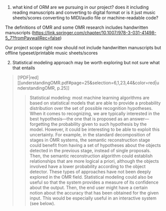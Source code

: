 
1. what kind of ORM are we pursuing in our project? does it including reading manuscripts and converting to digital format or is it just music sheets/scores converting to MIDI/audio file or machine-readable code?

The definitions of OMR and some OMR research includes handwritten manuscripts (https://link.springer.com/chapter/10.1007/978-3-031-41498-5_7?fromPaywallRec=false)

Our project scope right now should not include handwritten manuscripts but offline typeset/printable music sheets/scores

2. Statistical modeling approach may be worth exploring but not sure what that entails
 > [!PDF|red] [[understandingOMR.pdf#page=25&selection=6,1,23,44&color=red|understandingOMR, p.25]]
> > Statistical modeling: most machine learning algorithms are based on statistical models that are able to provide a probability distribution over the set of possible recognition hypotheses. When it comes to recognizing, we are typically interested in the best hypothesis—the one that is proposed as an answer—forgetting the probability given to such hypothesis by the model. However, it could be interesting to be able to exploit this uncertainty. For example, in the standard decomposition of stages in OMR systems, the semantic reconstruction stage could benefit from having a set of hypotheses about the objects detected in the previous stage, instead of single proposals. Then, the semantic reconstruction algorithm could establish relationships that are more logical a priori, although the objects involved have a lower probability according to the object detector. These types of approaches have not been deeply explored in the OMR field. Statistical modeling could also be useful so that the system provides a measure of its confidence about the output. Then, the end user might have a certain notion about the accuracy that has been obtained for the given input. This would be especially useful in an interactive system (see below).
> 
> 